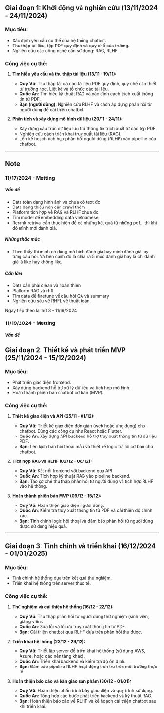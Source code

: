## **Giai đoạn 1: Khởi động và nghiên cứu (13/11/2024 - 24/11/2024)**

### **Mục tiêu:**

- Xác định yêu cầu cụ thể của hệ thống chatbot.
- Thu thập tài liệu, tệp PDF quy định và quy chế của trường.
- Nghiên cứu các công nghệ cần sử dụng: RAG, RLHF.

### **Công việc cụ thể:**

1. **Tìm hiểu yêu cầu và thu thập tài liệu (13/11 - 19/11):**
    
    - **Quý Vũ**: Thu thập tất cả các tài liệu PDF quy định, quy chế cần thiết từ trường học. Liệt kê và tổ chức các tài liệu.
    - **Quốc An**: Tìm hiểu kỹ thuật RAG và xác định cách trích xuất thông tin từ PDF.
    - **Bạn (người dùng)**: Nghiên cứu RLHF và cách áp dụng phản hồi từ người dùng để cải thiện chatbot.
2. **Phân tích và xây dựng mô hình dữ liệu (20/11 - 24/11):**
    
    - Xây dựng cấu trúc dữ liệu lưu trữ thông tin trích xuất từ các tệp PDF.
    - Nghiên cứu cách triển khai truy xuất tài liệu (RAG).
    -  Lên kế hoạch tích hợp phản hồi người dùng (RLHF) vào pipeline của chatbot.

---
## Note 
### 11/17/2024 - Metting
##### Vấn đề
- Data toàn dạng hình ảnh và chưa có text đc
- Data đang thiếu nên cần crawl thêm
- Platform tích hợp về RAG và RLHF chưa đc 
- Tìm model để embedding data vietnamese. 
- Rerank retrival cần thực hiện để có những kết quả từ những pdf... thì khi đó mình mới đánh giá. 
##### Những thắc mắc
-  Theo thầy thì mình có dùng mô hình đánh giá hay mình đánh giá tay từng câu hỏi. Và bên cạnh đó là chia ra 5 mức đánh giá hay là chỉ đánh giá là like hay không like. 
##### Cần làm
- Data cần phải clean và hoàn thiện
- Platform RAG và rhfl
- Tìm data để finetune về câu hỏi QA và summary 
- Nghiên cứu sâu về RHFL về thuật toán. 

Ngày tiếp theo là thứ 3 - 11/19/2024
### 11/19/2024 - Metting
##### Vấn đề

## **Giai đoạn 2: Thiết kế và phát triển MVP (25/11/2024 - 15/12/2024)**

### **Mục tiêu:**

- Phát triển giao diện frontend.
- Xây dựng backend hỗ trợ xử lý dữ liệu và tích hợp mô hình.
- Hoàn thành phiên bản chatbot cơ bản (MVP).

### **Công việc cụ thể:**

1. **Thiết kế giao diện và API (25/11 - 01/12):**
    
    - **Quý Vũ**: Thiết kế giao diện đơn giản (web hoặc ứng dụng) cho chatbot. Dùng các công cụ như React hoặc Flutter.
    - **Quốc An**: Xây dựng API backend hỗ trợ truy xuất thông tin từ dữ liệu PDF.
    - **Bạn**: Lên kịch bản hội thoại mẫu và thiết kế logic trả lời cơ bản cho chatbot.
2. **Tích hợp RAG và RLHF (02/12 - 08/12):**
    
    - **Quý Vũ**: Kết nối frontend với backend qua API.
    - **Quốc An**: Tích hợp kỹ thuật RAG vào pipeline backend.
    - **Bạn**: Tạo cơ chế thu thập phản hồi từ người dùng và tích hợp RLHF vào hệ thống.
3. **Hoàn thành phiên bản MVP (09/12 - 15/12):**
    
    - **Quý Vũ**: Hoàn thiện giao diện người dùng.
    - **Quốc An**: Kiểm tra truy xuất thông tin từ PDF và cải thiện độ chính xác.
    - **Bạn**: Tinh chỉnh logic hội thoại và đảm bảo phản hồi từ người dùng được sử dụng hiệu quả.

---

## **Giai đoạn 3: Tinh chỉnh và triển khai (16/12/2024 - 01/01/2025)**

### **Mục tiêu:**

- Tinh chỉnh hệ thống dựa trên kết quả thử nghiệm.
- Triển khai hệ thống trên server thực tế.

### **Công việc cụ thể:**

1. **Thử nghiệm và cải thiện hệ thống (16/12 - 22/12):**
    
    - **Quý Vũ**: Thu thập phản hồi từ người dùng thử nghiệm (sinh viên, giảng viên).
    - **Quốc An**: Sửa lỗi và tối ưu truy xuất thông tin từ PDF.
    - **Bạn**: Cải thiện chatbot qua RLHF dựa trên phản hồi thu được.
2. **Triển khai hệ thống (23/12 - 29/12):**
    
    - **Quý Vũ**: Thiết lập server để triển khai hệ thống (sử dụng AWS, Azure, hoặc các nền tảng khác).
    - **Quốc An**: Triển khai backend và kiểm tra độ ổn định.
    - **Bạn**: Đảm bảo pipeline RLHF hoạt động trơn tru trên môi trường thực tế.
3. **Hoàn thiện báo cáo và bàn giao sản phẩm (30/12 - 01/01):**
    
    - **Quý Vũ**: Hoàn thiện phần trình bày giao diện và quy trình sử dụng.
    - **Quốc An**: Tổng hợp các bước phát triển backend và kỹ thuật RAG.
    - **Bạn**: Hoàn thiện báo cáo về RLHF và kế hoạch cải thiện chatbot sau khi triển khai.